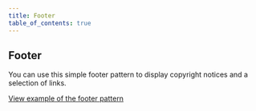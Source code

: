 ```yaml
---
title: Footer
table_of_contents: true
---
```


## Footer

You can use this simple footer pattern to display copyright notices and a selection of links.

<a href="https://vanilla-framework.github.io/vanilla-framework/examples/patterns/footer/"
    class="js-example">
    View example of the footer pattern
</a>
